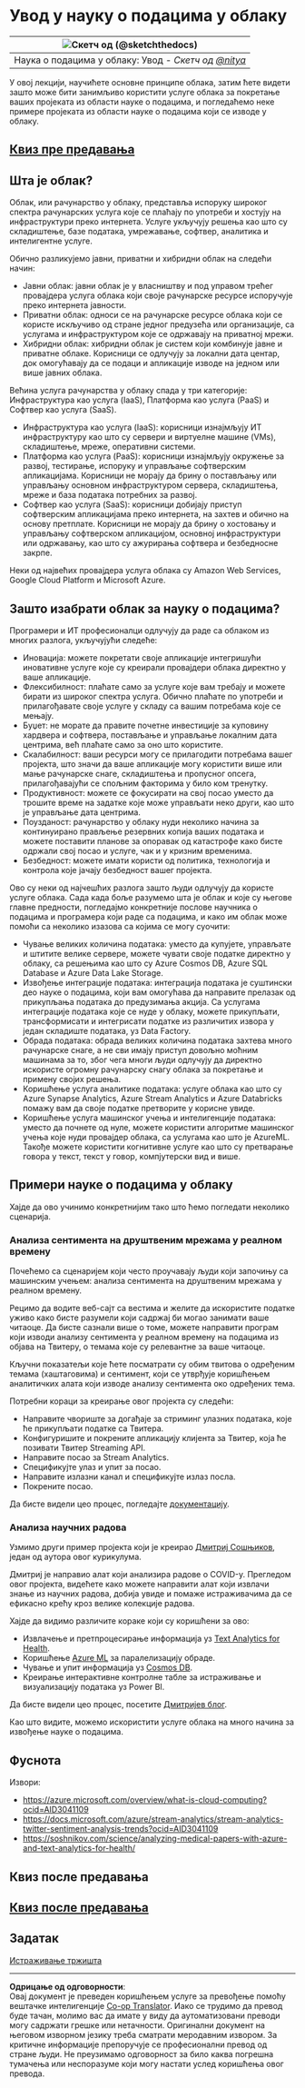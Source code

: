 <!--
CO_OP_TRANSLATOR_METADATA:
{
  "original_hash": "5f8e7cdefa096664ae86f795be571580",
  "translation_date": "2025-09-05T18:56:00+00:00",
  "source_file": "5-Data-Science-In-Cloud/17-Introduction/README.md",
  "language_code": "sr"
}
-->
# Увод у науку о подацима у облаку

|![ Скетч од [(@sketchthedocs)](https://sketchthedocs.dev) ](../../sketchnotes/17-DataScience-Cloud.png)|
|:---:|
| Наука о подацима у облаку: Увод - _Скетч од [@nitya](https://twitter.com/nitya)_ |

У овој лекцији, научићете основне принципе облака, затим ћете видети зашто може бити занимљиво користити услуге облака за покретање ваших пројеката из области науке о подацима, и погледаћемо неке примере пројеката из области науке о подацима који се изводе у облаку.

## [Квиз пре предавања](https://ff-quizzes.netlify.app/en/ds/quiz/32)

## Шта је облак?

Облак, или рачунарство у облаку, представља испоруку широког спектра рачунарских услуга које се плаћају по употреби и хостују на инфраструктури преко интернета. Услуге укључују решења као што су складиштење, базе података, умрежавање, софтвер, аналитика и интелигентне услуге.

Обично разликујемо јавни, приватни и хибридни облак на следећи начин:

* Јавни облак: јавни облак је у власништву и под управом трећег провајдера услуга облака који своје рачунарске ресурсе испоручује преко интернета јавности.
* Приватни облак: односи се на рачунарске ресурсе облака који се користе искључиво од стране једног предузећа или организације, са услугама и инфраструктуром које се одржавају на приватној мрежи.
* Хибридни облак: хибридни облак је систем који комбинује јавне и приватне облаке. Корисници се одлучују за локални дата центар, док омогућавају да се подаци и апликације изводе на једном или више јавних облака.

Већина услуга рачунарства у облаку спада у три категорије: Инфраструктура као услуга (IaaS), Платформа као услуга (PaaS) и Софтвер као услуга (SaaS).

* Инфраструктура као услуга (IaaS): корисници изнајмљују ИТ инфраструктуру као што су сервери и виртуелне машине (VMs), складиштење, мреже, оперативни системи.
* Платформа као услуга (PaaS): корисници изнајмљују окружење за развој, тестирање, испоруку и управљање софтверским апликацијама. Корисници не морају да брину о постављању или управљању основном инфраструктуром сервера, складиштења, мреже и база података потребних за развој.
* Софтвер као услуга (SaaS): корисници добијају приступ софтверским апликацијама преко интернета, на захтев и обично на основу претплате. Корисници не морају да брину о хостовању и управљању софтверском апликацијом, основној инфраструктури или одржавању, као што су ажурирања софтвера и безбедносне закрпе.

Неки од највећих провајдера услуга облака су Amazon Web Services, Google Cloud Platform и Microsoft Azure.

## Зашто изабрати облак за науку о подацима?

Програмери и ИТ професионалци одлучују да раде са облаком из многих разлога, укључујући следеће:

* Иновација: можете покретати своје апликације интегришући иновативне услуге које су креирали провајдери облака директно у ваше апликације.
* Флексибилност: плаћате само за услуге које вам требају и можете бирати из широког спектра услуга. Обично плаћате по употреби и прилагођавате своје услуге у складу са вашим потребама које се мењају.
* Буџет: не морате да правите почетне инвестиције за куповину хардвера и софтвера, постављање и управљање локалним дата центрима, већ плаћате само за оно што користите.
* Скалабилност: ваши ресурси могу се прилагодити потребама вашег пројекта, што значи да ваше апликације могу користити више или мање рачунарске снаге, складиштења и пропусног опсега, прилагођавајући се спољним факторима у било ком тренутку.
* Продуктивност: можете се фокусирати на свој посао уместо да трошите време на задатке које може управљати неко други, као што је управљање дата центрима.
* Поузданост: рачунарство у облаку нуди неколико начина за континуирано прављење резервних копија ваших података и можете поставити планове за опоравак од катастрофе како бисте одржали свој посао и услуге, чак и у кризним временима.
* Безбедност: можете имати користи од политика, технологија и контрола које јачају безбедност вашег пројекта.

Ово су неки од најчешћих разлога зашто људи одлучују да користе услуге облака. Сада када боље разумемо шта је облак и које су његове главне предности, погледајмо конкретније послове научника о подацима и програмера који раде са подацима, и како им облак може помоћи са неколико изазова са којима се могу суочити:

* Чување великих количина података: уместо да купујете, управљате и штитите велике сервере, можете чувати своје податке директно у облаку, са решењима као што су Azure Cosmos DB, Azure SQL Database и Azure Data Lake Storage.
* Извођење интеграције података: интеграција података је суштински део науке о подацима, који вам омогућава да направите прелазак од прикупљања података до предузимања акција. Са услугама интеграције података које се нуде у облаку, можете прикупљати, трансформисати и интегрисати податке из различитих извора у један складиште података, уз Data Factory.
* Обрада података: обрада великих количина података захтева много рачунарске снаге, а не сви имају приступ довољно моћним машинама за то, због чега многи људи одлучују да директно искористе огромну рачунарску снагу облака за покретање и примену својих решења.
* Коришћење услуга аналитике података: услуге облака као што су Azure Synapse Analytics, Azure Stream Analytics и Azure Databricks помажу вам да своје податке претворите у корисне увиде.
* Коришћење услуга машинског учења и интелигенције података: уместо да почнете од нуле, можете користити алгоритме машинског учења које нуди провајдер облака, са услугама као што је AzureML. Такође можете користити когнитивне услуге као што су претварање говора у текст, текст у говор, компјутерски вид и више.

## Примери науке о подацима у облаку

Хајде да ово учинимо конкретнијим тако што ћемо погледати неколико сценарија.

### Анализа сентимента на друштвеним мрежама у реалном времену

Почећемо са сценаријем који често проучавају људи који започињу са машинским учењем: анализа сентимента на друштвеним мрежама у реалном времену.

Рецимо да водите веб-сајт са вестима и желите да искористите податке уживо како бисте разумели који садржај би могао занимати ваше читаоце. Да бисте сазнали више о томе, можете направити програм који изводи анализу сентимента у реалном времену на подацима из објава на Твитеру, о темама које су релевантне за ваше читаоце.

Кључни показатељи које ћете посматрати су обим твитова о одређеним темама (хаштаговима) и сентимент, који се утврђује коришћењем аналитичких алата који изводе анализу сентимента око одређених тема.

Потребни кораци за креирање овог пројекта су следећи:

* Направите чвориште за догађаје за стриминг улазних података, које ће прикупљати податке са Твитера.
* Конфигуришите и покрените апликацију клијента за Твитер, која ће позивати Твитер Streaming API.
* Направите посао за Stream Analytics.
* Спецификујте улаз и упит за посао.
* Направите излазни канал и спецификујте излаз посла.
* Покрените посао.

Да бисте видели цео процес, погледајте [документацију](https://docs.microsoft.com/azure/stream-analytics/stream-analytics-twitter-sentiment-analysis-trends?WT.mc_id=academic-77958-bethanycheum&ocid=AID30411099).

### Анализа научних радова

Узмимо други пример пројекта који је креирао [Дмитриј Сошњиков](http://soshnikov.com), један од аутора овог курикулума.

Дмитриј је направио алат који анализира радове о COVID-у. Прегледом овог пројекта, видећете како можете направити алат који извлачи знање из научних радова, добија увиде и помаже истраживачима да се ефикасно крећу кроз велике колекције радова.

Хајде да видимо различите кораке који су коришћени за ово:

* Извлачење и претпроцесирање информација уз [Text Analytics for Health](https://docs.microsoft.com/azure/cognitive-services/text-analytics/how-tos/text-analytics-for-health?WT.mc_id=academic-77958-bethanycheum&ocid=AID3041109).
* Коришћење [Azure ML](https://azure.microsoft.com/services/machine-learning?WT.mc_id=academic-77958-bethanycheum&ocid=AID3041109) за паралелизацију обраде.
* Чување и упит информација уз [Cosmos DB](https://azure.microsoft.com/services/cosmos-db?WT.mc_id=academic-77958-bethanycheum&ocid=AID3041109).
* Креирање интерактивне контролне табле за истраживање и визуализацију података уз Power BI.

Да бисте видели цео процес, посетите [Дмитријев блог](https://soshnikov.com/science/analyzing-medical-papers-with-azure-and-text-analytics-for-health/).

Као што видите, можемо искористити услуге облака на много начина за извођење науке о подацима.

## Фуснота

Извори:
* https://azure.microsoft.com/overview/what-is-cloud-computing?ocid=AID3041109  
* https://docs.microsoft.com/azure/stream-analytics/stream-analytics-twitter-sentiment-analysis-trends?ocid=AID3041109  
* https://soshnikov.com/science/analyzing-medical-papers-with-azure-and-text-analytics-for-health/  

## Квиз после предавања

## [Квиз после предавања](https://ff-quizzes.netlify.app/en/ds/quiz/33)

## Задатак

[Истраживање тржишта](assignment.md)

---

**Одрицање од одговорности**:  
Овај документ је преведен коришћењем услуге за превођење помоћу вештачке интелигенције [Co-op Translator](https://github.com/Azure/co-op-translator). Иако се трудимо да превод буде тачан, молимо вас да имате у виду да аутоматизовани преводи могу садржати грешке или нетачности. Оригинални документ на његовом изворном језику треба сматрати меродавним извором. За критичне информације препоручује се професионални превод од стране људи. Не преузимамо одговорност за било каква погрешна тумачења или неспоразуме који могу настати услед коришћења овог превода.